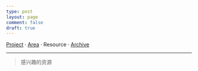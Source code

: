```yaml
---
type: post
layout: page
comment: false
draft: true
---
```


[Project](/para/project) · [Area](/para/area) · Resource · [Archive](/para/archive)

---
> 感兴趣的资源
